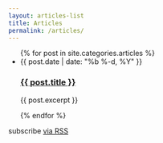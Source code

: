 ```yaml
---
layout: articles-list
title: Articles
permalink: /articles/
---
```


  <ul class="post-list">
  {% for post in site.categories.articles %}
      <li>
      <span class="post-meta">{{ post.date | date: "%b %-d, %Y" }}</span>
      <h3><a href="{{ post.url | prepend: site.baseurl }}">{{ post.title }}</a></h3>
      <p class="excerpt">{{ post.excerpt }}</p>
      </li>
  {% endfor %}
  </ul>

  <p class="rss-subscribe">subscribe <a href="{{ "/feed.xml" | prepend: site.baseurl }}">via RSS</a></p>
